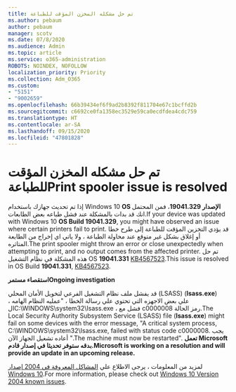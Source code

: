 ```yaml
---
title: تم حل مشكله المخزن المؤقت للطباعة
ms.author: pebaum
author: pebaum
manager: scotv
ms.date: 07/8/2020
ms.audience: Admin
ms.topic: article
ms.service: o365-administration
ROBOTS: NOINDEX, NOFOLLOW
localization_priority: Priority
ms.collection: Adm_O365
ms.custom:
- "5151"
- "9002659"
ms.openlocfilehash: 66b39434ef6f9ad2b8392f811704e67c1bcffd2b
ms.sourcegitcommit: c6692ce0fa1358ec3529e59ca0ecdfdea4cdc759
ms.translationtype: HT
ms.contentlocale: ar-SA
ms.lasthandoff: 09/15/2020
ms.locfileid: "47801828"
---
```

# <a name="print-spooler-issue-is-resolved"></a><span data-ttu-id="2add7-102">تم حل مشكله المخزن المؤقت للطباعة</span><span class="sxs-lookup"><span data-stu-id="2add7-102">Print spooler issue is resolved</span></span>

<span data-ttu-id="2add7-103">إذا تم تحديث جهازك باستخدام Windows 10  **OS الإصدار 19041.329**، فمن المحتمل انك قد بدات بالمشكلة عند فشل طباعه بعض الطابعات.</span><span class="sxs-lookup"><span data-stu-id="2add7-103">If your device was updated with Windows 10  **OS Build 19041.329**, you might have observed an issue where certain printers fail to print.</span></span> <span data-ttu-id="2add7-104">قد يؤدي التخزين المؤقت للطباعة إلى طرح خطا أو إغلاق بشكل غير متوقع عند محاولة الطباعة ، ولا ياتي اي إخراج من الطابعة المتاثره.</span><span class="sxs-lookup"><span data-stu-id="2add7-104">The print spooler might throw an error or close unexpectedly when attempting to print, and no output comes from the affected printer.</span></span> <span data-ttu-id="2add7-105">تم حل هذه المشكلة في نظام التشغيل OS  **19041.331** [KB4567523](https://support.microsoft.com/help/4567523/windows-10-update-kb4567523).</span><span class="sxs-lookup"><span data-stu-id="2add7-105">This issue is resolved in OS Build  **19041.331**, [KB4567523](https://support.microsoft.com/help/4567523/windows-10-update-kb4567523).</span></span>  

<span data-ttu-id="2add7-106">**استقصاء مستمر**</span><span class="sxs-lookup"><span data-stu-id="2add7-106">**Ongoing investigation**</span></span>

<span data-ttu-id="2add7-107">قد يفشل ملف نظام التشغيل الفرعي لتخويل الأمان المحلي (LSASS) (**Isass.exe**) علي بعض الاجهزه التي تحتوي علي رسالة الخطا ، "عمليه النظام الهامه ، الC:\WINDOWS\system32\Isass.exe ، فشل مع c0000008 رمز الحالة.</span><span class="sxs-lookup"><span data-stu-id="2add7-107">The Local Security Authority Subsystem Service (LSASS) file (**Isass.exe**) might fail on some devices with the error message, "A critical system process, C:\WINDOWS\system32\Isass.exe, failed with status code c0000008.</span></span> <span data-ttu-id="2add7-108">يجب أعاده تشغيل الجهاز الآن ".</span><span class="sxs-lookup"><span data-stu-id="2add7-108">The machine must now be restarted".</span></span>  <span data-ttu-id="2add7-109">**تعمل Microsoft بدقه ستوفر تحديثا في إصدار قادم.**</span><span class="sxs-lookup"><span data-stu-id="2add7-109">**Microsoft is working on a resolution and will provide an update in an upcoming release.**</span></span>

<span data-ttu-id="2add7-110">لمزيد من المعلومات ، يرجى الاطلاع علي  [المشاكل المعروفة في 2004 إصدار Windows 10](https://docs.microsoft.com/windows/release-information/status-windows-10-2004#442msgdesc).</span><span class="sxs-lookup"><span data-stu-id="2add7-110">For more information, please check out  [Windows 10 Version 2004 known issues](https://docs.microsoft.com/windows/release-information/status-windows-10-2004#442msgdesc).</span></span>